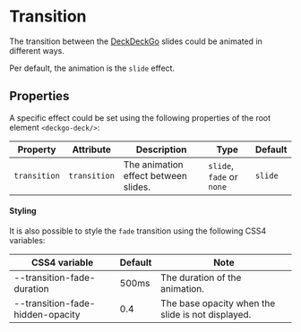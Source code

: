 # Transition

The transition between the [DeckDeckGo] slides could be animated in different ways.

Per default, the animation is the `slide` effect.  

## Properties

A specific effect could be set using the following properties of the root element `<deckgo-deck/>`:

| Property              | Attribute                | Description | Type          | Default                   |
| --------------------- | ------------------------ | ----------- | ------------- | ------------------------- |
| `transition`            | `transition`              | The animation effect between slides. | `slide`, `fade` or `none` | `slide` |               |

#### Styling

It is also possible to style the `fade` transition using the following CSS4 variables:

| CSS4 variable                      | Default | Note |
| -------------------------- |-----------------|-----------------|
| --transition-fade-duration | 500ms | The duration of the animation. |
| --transition-fade-hidden-opacity | 0.4 | The base opacity when the slide is not displayed. |

[DeckDeckGo]: https://deckdeckgo.com
